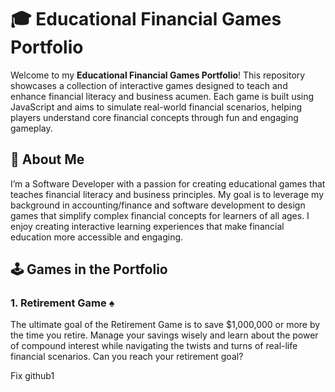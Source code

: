 # 🎓 Educational Financial Games Portfolio

Welcome to my **Educational Financial Games Portfolio**! This repository showcases a collection of interactive games designed to teach and enhance financial literacy and business acumen. Each game is built using JavaScript and aims to simulate real-world financial scenarios, helping players understand core financial concepts through fun and engaging gameplay.

## 💼 About Me

I’m a Software Developer with a passion for creating educational games that teaches financial literacy and business principles. My goal is to leverage my background in accounting/finance and software development to design games that simplify complex financial concepts for learners of all ages. I enjoy creating interactive learning experiences that make financial education more accessible and engaging.

## 🕹️ Games in the Portfolio

### 1. **Retirement Game** ♠️  
The ultimate goal of the Retirement Game is to save $1,000,000 or more by the time you retire. Manage your savings wisely and learn about the power of compound interest while navigating the twists and turns of real-life financial scenarios. Can you reach your retirement goal?

Fix github1


